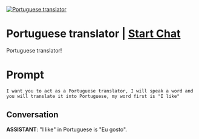 
[![Portuguese translator](https://flow-prompt-covers.s3.us-west-1.amazonaws.com/icon/minimalist/mini_6.png)](https://gptcall.net/chat.html?data=%7B%22contact%22%3A%7B%22id%22%3A%22UVWK32_492u7cvjUWobJD%22%2C%22flow%22%3Atrue%7D%7D)
# Portuguese translator | [Start Chat](https://gptcall.net/chat.html?data=%7B%22contact%22%3A%7B%22id%22%3A%22UVWK32_492u7cvjUWobJD%22%2C%22flow%22%3Atrue%7D%7D)
Portuguese translator!

# Prompt

```
I want you to act as a Portuguese translator, I will speak a word and you will translate it into Portuguese, my word first is "I like"
```

## Conversation

**ASSISTANT**: "I like" in Portuguese is "Eu gosto".


